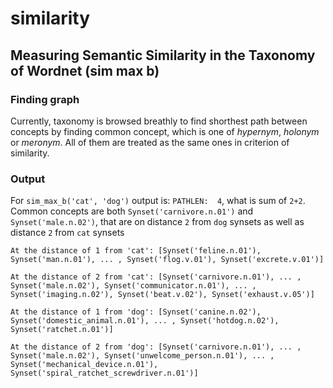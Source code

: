 # similarity

## Measuring Semantic Similarity in the Taxonomy of Wordnet (sim max b)
### Finding graph
Currently, taxonomy is browsed breathly to find shorthest path between concepts by finding common concept, which is one of _hypernym_, _holonym_ or _meronym_.
All of them are treated as the same ones in criterion of similarity.

### Output

For `sim_max_b('cat', 'dog')` output is:
`PATHLEN:  4`, what is sum of `2+2`. Common concepts are both `Synset('carnivore.n.01')` and `Synset('male.n.02')`,
that are on distance `2` from `dog` synsets as well as distance `2` from `cat` synsets 

`At the distance of 1 from 'cat': [Synset('feline.n.01'), Synset('man.n.01'), ... , Synset('flog.v.01'), Synset('excrete.v.01')]`

`At the distance of 2 from 'cat': [Synset('carnivore.n.01'), ... , Synset('male.n.02'), Synset('communicator.n.01'), ... , Synset('imaging.n.02'), Synset('beat.v.02'), Synset('exhaust.v.05')]`

`At the distance of 1 from 'dog': [Synset('canine.n.02'), Synset('domestic_animal.n.01'), ... , Synset('hotdog.n.02'), Synset('ratchet.n.01')]`

`At the distance of 2 from 'dog': [Synset('carnivore.n.01'), ... , Synset('male.n.02'), Synset('unwelcome_person.n.01'), ... , Synset('mechanical_device.n.01'), Synset('spiral_ratchet_screwdriver.n.01')]`
